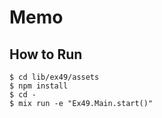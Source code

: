 # Memo
## How to Run
```
$ cd lib/ex49/assets
$ npm install
$ cd -
$ mix run -e "Ex49.Main.start()"
```

